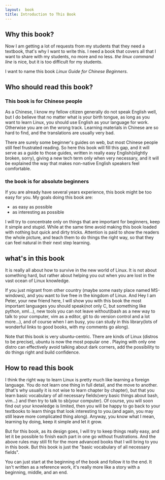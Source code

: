 ```yaml
---
layout:  book
title: Introduction to This Book
---
```


## Why this book?    

Now I am getting a lot of requests from my students that they need a textbook,
that's why I want to write this. I need a book that covers all that I want to
share with my students, no more and no less. _the linux command line_ is nice,
but it is too difficult for my students.

I want to name this book _Linux Guide for Chinese Beginners_.

## Who should read this book?
### This book is for Chinese people
As a Chinese, I know my fellow citizen generally do not speak English well, but
I do believe that no matter what is your birth tongue, as long as you want to
learn Linux, you should use English as your language for work. Otherwise you
are on the wrong track. Learning materials in Chinese are so hard to find, and
the translations are usually very bad.

There are surely some beginner's guides on web, but most Chinese people still
feel frustrated reading. So here this book will fill this gap, and it will
serve as a guide to those guides, written in really easy English(slightly
broken, sorry), giving a new tech term only when very necessary, and it will
be explained the way that makes non-native English speakers feel comfortable. 

### the book is for absolute beginners
If you are already have several years experience, this book might be too easy
for you. My goals doing this book are:

 - as easy as possible 
 - as interesting as possible

I will try to concentrate only on things that are important for beginners,
keep it simple and stupid. While at the same time avoid making this book
loaded with nothing but quick and dirty tricks. Attention is paid to show the
readers the whole picture, and teach them to do things the right way, so that
they can feel natural in their next step learning.

## what's in this book
It is really all about how to survive in the new world of Linux. It is not
about something hard, but rather about helping you out when you are lost in
the vast ocean of Linux knowledge. 

If you just migrant from other country (maybe some nasty place named
MS-windows), and you want to live free in the kingdom of Linux.  And Hey I am
Peter, your new friend here, I will show you with this book the most important
languages you should speak(not only C, but something like python, xml...), new
tools you can not leave without(bash as a new way to talk to your computer,
vim as a editor, git to do version control and a lot more...), and of course
when I am busy, you can study in this library(lots of wonderful links to good
books, with my comments go along).

Note that this book is very ubuntu-centric. There are kinds of Linux (distros
to be precise), ubuntu is now the most popular one . Playing with only one
distro can effectively avoid talking about dark corners, add the possibility
to do things right and build confidence.

## How to read this book
I think the right way to learn Linux is pretty much like learning a foreign
language. You do not learn one thing in full detail, and the move to
another.(that's why usually it is not wise to learn chapter by chapter), but
that you learn basic vocabulary of all necessary fields(very basic things about
bash, vim...) and then try to talk to sb(your computer). Of course, you will
soon find out your knowledge is limited, then you will be happy to go back to
your textbooks to learn things that look interesting to you.(and again, you
may still leave more complicated thing along). Anyway, you know what I mean,
learning by doing, keep it simple and let it grow.

But for this book, as its design goes, I will try to keep things really easy,
and let it be possible to finish each part in one go without frustrations.
And the above rules may still fit for the more advanced books that I will
bring to you in this book. But this book is just the "basic vocabulary of all
necessary fields".

You can just start at the beginning of the book and follow it to the end. It
isn't written as a reference work, it's really more like a story with a
beginning, middle, and an end.


